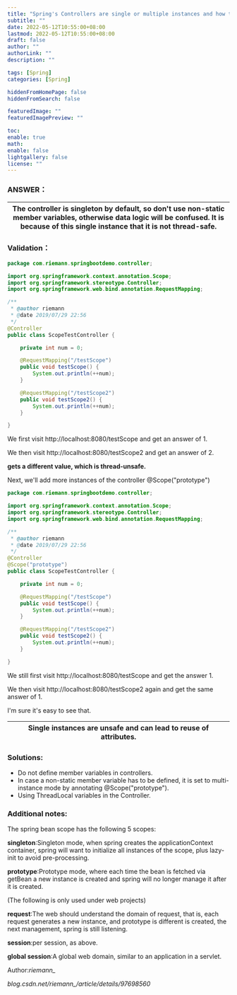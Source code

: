 ```yaml
---
title: "Spring's Controllers are single or multiple instances and how to secure concurrency？"
subtitle: ""
date: 2022-05-12T10:55:00+08:00
lastmod: 2022-05-12T10:55:00+08:00
draft: false
author: ""
authorLink: ""
description: ""

tags: [Spring]
categories: [Spring]

hiddenFromHomePage: false
hiddenFromSearch: false

featuredImage: ""
featuredImagePreview: ""

toc:
enable: true
math:
enable: false
lightgallery: false
license: ""
---
```


### ANSWER：

| The controller is singleton by default, so don't use non-static member variables, otherwise data logic will be confused. It is because of this single instance that it is not thread-safe. |
| ------------------------------------------------------------ |

### Validation：

```java
package com.riemann.springbootdemo.controller;

import org.springframework.context.annotation.Scope;
import org.springframework.stereotype.Controller;
import org.springframework.web.bind.annotation.RequestMapping;

/**
 * @author riemann
 * @date 2019/07/29 22:56
 */
@Controller
public class ScopeTestController {

    private int num = 0;

    @RequestMapping("/testScope")
    public void testScope() {
        System.out.println(++num);
    }

    @RequestMapping("/testScope2")
    public void testScope2() {
        System.out.println(++num);
    }

}
```

We first visit http://localhost:8080/testScope and get an answer of 1.

We then visit http://localhost:8080/testScope2 and get an answer of 2.



**gets a different value, which is thread-unsafe.**



Next, we'll add more instances of the controller @Scope("prototype")

```java
package com.riemann.springbootdemo.controller;

import org.springframework.context.annotation.Scope;
import org.springframework.stereotype.Controller;
import org.springframework.web.bind.annotation.RequestMapping;

/**
 * @author riemann
 * @date 2019/07/29 22:56
 */
@Controller
@Scope("prototype")
public class ScopeTestController {

    private int num = 0;

    @RequestMapping("/testScope")
    public void testScope() {
        System.out.println(++num);
    }

    @RequestMapping("/testScope2")
    public void testScope2() {
        System.out.println(++num);
    }

}
```

We still first visit http://localhost:8080/testScope and get the answer 1.

We then visit http://localhost:8080/testScope2 again and get the same answer of 1.



I'm sure it's easy to see that.

| Single instances are unsafe and can lead to reuse of attributes. |
| ------------------------------------------------------------ |

### **Solutions**:

- Do not define member variables in controllers.
- In case a non-static member variable has to be defined, it is set to multi-instance mode by annotating @Scope("prototype").
- Using ThreadLocal variables in the Controller.

### Additional notes:

The spring bean scope has the following 5 scopes:

**singleton**:Singleton mode, when spring creates the applicationContext container, spring will want to initialize all instances of the scope, plus lazy-init to avoid pre-processing.

**prototype**:Prototype mode, where each time the bean is fetched via getBean a new instance is created and spring will no longer manage it after it is created.

(The following is only used under web projects)

**request**:The web should understand the domain of request, that is, each request generates a new instance, and prototype is different is created, the next management, spring is still listening.

**session**:per session, as above.

**global session**:A global web domain, similar to an application in a servlet.



Author:*riemann_*

*blog.csdn.net/riemann_/article/details/97698560*
